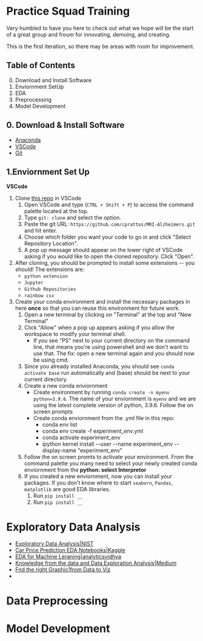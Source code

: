 # Practice Squad Training
Very humbled to have you here to check out what we hope will be the start of a great group and froum for innovating, demoing, and creating. 

This is the first iteration, so there may be areas with room for improvement. 

## Table of Contents
0. Download and Install Software
1. Enviornment SetUp
2. EDA
3. Preprocessing
4. Model Development

## 0. Download & Install Software
- [Anaconda](https://www.anaconda.com/products/distribution)
- [VSCode](https://code.visualstudio.com/Download)
- [Git](https://git-scm.com/downloads/)

## 1.Enviornment Set Up
**VSCode** 
1. Clone [this repo](https://github.com/cprattos/MRI-Alzheimers.git) in VSCode
   1. Open VSCode and type (`CTRL + Shift + P`) to access the command palette located at the top.
   2. Type `git: clone` and select the option.
   3. Paste the git URL: `https://github.com/cprattos/MRI-Alzheimers.git` and hit enter.
   4. Choose which folder you want your code to go in and click "Select Repository Location".
   6. A pop up message should appear on the lower right of VSCode asking if you would like to open the cloned repository. Click "Open".
2. After cloning, you should be prompted to install some extensions -- you should! The extensions are:
   * `python extension`
   * `Jupyter`
   * `Github Repositories`
   * `rainbow csv`
3. Create your conda environment and install the necessary packages in here **once** so that you can reuse this environment for future work.
   1. Open a new terminal by clicking on "Terminal" at the top and "New Terminal"
   2. Click "Allow" when a pop up appears asking if you allow the workspace to modify your terminal shell.
      * If you see "PS" next to your current directory on the command line, that means you're using powershell and we don't want to use that. The fix: open a new terminal again and you should now be using cmd.
   3. Since you already installed Anaconda, you should see `conda activate base` run automatically and (base) should be next to your current directory.
   4. Create a new conda enviornment
      - Create environment by running `conda create -n myenv python=3.9.6`. The name of your enviornment is `myenv` and we are using the latest complete version of python, 3.9.6. Follow the on screen prompts
      - Create conda enviornment from the .yml file in this repo:
           * conda env list
           * conda env create -f experiment_env.yml
           * conda activate experiment_env
           * ipython kernel install --user --name experiment_env --display-name "experiment_env"
   6. Follow the on screen promts to activate your environment. From the command palette you many need to select your newly created conda enviornment from the **python: select Interpretor** 
   7. If you created a new enviornment, now you can install your packages. If you don't know where to start `seaborn`, `Pandas`, `matplotlib` are good EDA libraries.
         1. Run `pip install __`
         2. Run `pip install __`
     
   

# Exploratory Data Analysis
- [Exploratory Data Analysis|NIST](https://www.itl.nist.gov/div898/handbook/toolaids/pff/eda.pdf?msclkid=d7346bcfc00911ec93f062f08345b6a6)
- [Car Price Prediction EDA Notebooks|Kaggle](https://www.kaggle.com/code/abhishekumeshparikh/car-price-prediction-eda-basics/notebook)
- [EDA for Machine Leraning|analyticsvidhya](https://www.analyticsvidhya.com/blog/2021/04/rapid-fire-eda-process-using-python-for-ml-implementation/)
- [Knowledge from the data and Data Exploration Analysis|Medium](https://medium.com/ml-research-lab/chapter-4-knowledge-from-the-data-and-data-exploration-analysis-99a734792733)
- [Fnd the right Graphic|from Data to Viz](https://www.data-to-viz.com/)
- 
# Data Preprocessing

# Model Development
